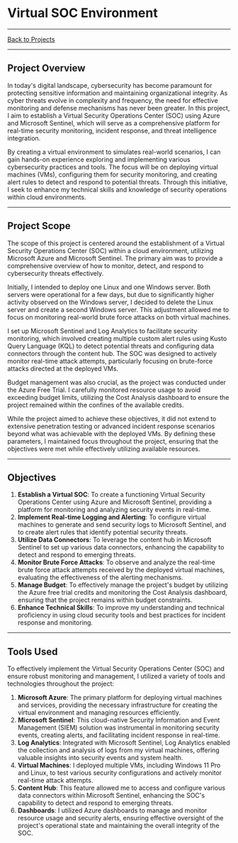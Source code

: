 # Virtual SOC Environment 

---

[Back to Projects](Projects.md)

---

## Project Overview

In today's digital landscape, cybersecurity has become paramount for protecting sensitive information and maintaining organizational integrity. As cyber threats evolve in complexity and frequency, the need for effective monitoring and defense mechanisms has never been greater. In this project, I aim to establish a Virtual Security Operations Center (SOC) using Azure and Microsoft Sentinel, which will serve as a comprehensive platform for real-time security monitoring, incident response, and threat intelligence integration.

By creating a virtual environment to simulates real-world scenarios, I can gain hands-on experience exploring and implementing various cybersecurity practices and tools. The focus will be on deploying virtual machines (VMs), configuring them for security monitoring, and creating alert rules to detect and respond to potential threats. Through this initiative, I seek to enhance my technical skills and knowledge of security operations within cloud environments.

---

## Project Scope

The scope of this project is centered around the establishment of a Virtual Security Operations Center (SOC) within a cloud environment, utilizing Microsoft Azure and Microsoft Sentinel. The primary aim was to provide a comprehensive overview of how to monitor, detect, and respond to cybersecurity threats effectively.

Initially, I intended to deploy one Linux and one Windows server. Both servers were operational for a few days, but due to significantly higher activity observed on the Windows server, I decided to delete the Linux server and create a second Windows server. This adjustment allowed me to focus on monitoring real-world brute force attacks on both virtual machines.

I set up Microsoft Sentinel and Log Analytics to facilitate security monitoring, which involved creating multiple custom alert rules using Kusto Query Language (KQL) to detect potential threats and configuring data connectors through the content hub. The SOC was designed to actively monitor real-time attack attempts, particularly focusing on brute-force attacks directed at the deployed VMs.

Budget management was also crucial, as the project was conducted under the Azure Free Trial. I carefully monitored resource usage to avoid exceeding budget limits, utilizing the Cost Analysis dashboard to ensure the project remained within the confines of the available credits.

While the project aimed to achieve these objectives, it did not extend to extensive penetration testing or advanced incident response scenarios beyond what was achievable with the deployed VMs. By defining these parameters, I maintained focus throughout the project, ensuring that the objectives were met while effectively utilizing available resources.


---

## Objectives

1. **Establish a Virtual SOC**: To create a functioning Virtual Security Operations Center using Azure and Microsoft Sentinel, providing a platform for monitoring and analyzing security events in real-time.
2. **Implement Real-time Logging and Alerting**: To configure virtual machines to generate and send security logs to Microsoft Sentinel, and to create alert rules that identify potential security threats.
3. **Utilize Data Connectors**: To leverage the content hub in Microsoft Sentinel to set up various data connectors, enhancing the capability to detect and respond to emerging threats.
4. **Monitor Brute Force Attacks**: To observe and analyze the real-time brute force attack attempts received by the deployed virtual machines, evaluating the effectiveness of the alerting mechanisms.
5. **Manage Budget**: To effectively manage the project's budget by utilizing the Azure free trial credits and monitoring the Cost Analysis dashboard, ensuring that the project remains within budget constraints.
6. **Enhance Technical Skills**: To improve my understanding and technical proficiency in using cloud security tools and best practices for incident response and monitoring.

---

## Tools Used

To effectively implement the Virtual Security Operations Center (SOC) and ensure robust monitoring and management, I utilized a variety of tools and technologies throughout the project:

1. **Microsoft Azure**: The primary platform for deploying virtual machines and services, providing the necessary infrastructure for creating the virtual environment and managing resources efficiently.
2. **Microsoft Sentinel**: This cloud-native Security Information and Event Management (SIEM) solution was instrumental in monitoring security events, creating alerts, and facilitating incident response in real-time.
3. **Log Analytics**: Integrated with Microsoft Sentinel, Log Analytics enabled the collection and analysis of logs from my virtual machines, offering valuable insights into security events and system health.
4. **Virtual Machines**: I deployed multiple VMs, including Windows 11 Pro and Linux, to test various security configurations and actively monitor real-time attack attempts.
5. **Content Hub**: This feature allowed me to access and configure various data connectors within Microsoft Sentinel, enhancing the SOC's capability to detect and respond to emerging threats.
6. **Dashboards**: I utilized Azure dashboards to manage and monitor resource usage and security alerts, ensuring effective oversight of the project's operational state and maintaining the overall integrity of the SOC.

